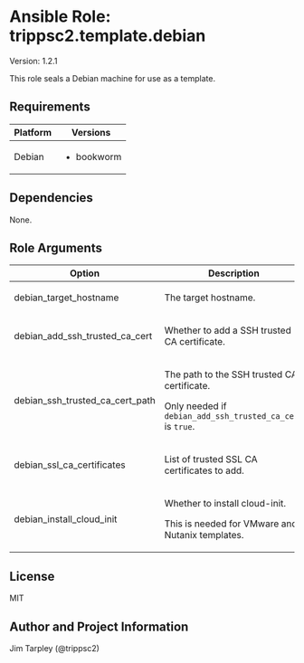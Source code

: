 <!-- BEGIN_ANSIBLE_DOCS -->

# Ansible Role: trippsc2.template.debian
Version: 1.2.1

This role seals a Debian machine for use as a template.

## Requirements

| Platform | Versions |
| -------- | -------- |
| Debian | <ul><li>bookworm</li></ul> |

## Dependencies

None.

## Role Arguments
|Option|Description|Type|Required|Choices|Default|
|---|---|---|---|---|---|
| debian_target_hostname | <p>The target hostname.</p> | str | yes |  |  |
| debian_add_ssh_trusted_ca_cert | <p>Whether to add a SSH trusted CA certificate.</p> | bool | no |  | False |
| debian_ssh_trusted_ca_cert_path | <p>The path to the SSH trusted CA certificate.</p><p>Only needed if `debian_add_ssh_trusted_ca_cert` is `true`.</p> | path | no |  |  |
| debian_ssl_ca_certificates | <p>List of trusted SSL CA certificates to add.</p> | list of '' | no |  | [] |
| debian_install_cloud_init | <p>Whether to install cloud-init.</p><p>This is needed for VMware and Nutanix templates.</p> | bool | no |  | False |


## License
MIT

## Author and Project Information
Jim Tarpley (@trippsc2)
<!-- END_ANSIBLE_DOCS -->
